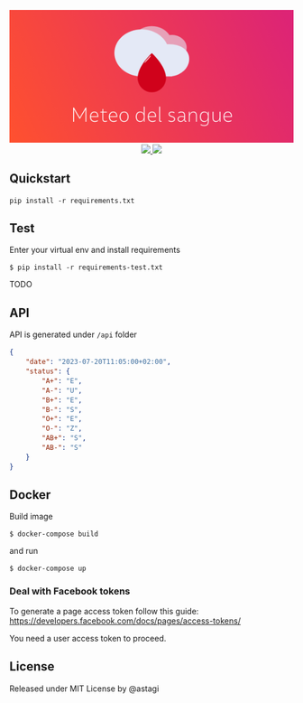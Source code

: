 <p align="center">
    <img src="https://raw.githubusercontent.com/meteosangue/meteosangue.github.io/master/tile-wide.png"/>
    <br>
    <a href="https://codecov.io/gh/meteosangue/meteosangue">
      <img src="https://codecov.io/gh/meteosangue/meteosangue/branch/master/graph/badge.svg" />
    </a>
    <a href="https://travis-ci.org/meteosangue/meteosangue">
      <img src="https://travis-ci.org/meteosangue/meteosangue.svg?branch=master" />
    </a>
</p>

## Quickstart

    pip install -r requirements.txt

## Test

Enter your virtual env and install requirements

    $ pip install -r requirements-test.txt

TODO


## API

API is generated under `/api` folder

```json
{
    "date": "2023-07-20T11:05:00+02:00",
    "status": {
        "A+": "E",
        "A-": "U",
        "B+": "E",
        "B-": "S",
        "O+": "E",
        "O-": "Z",
        "AB+": "S",
        "AB-": "S"
    }
}
```


## Docker

Build image

    $ docker-compose build

and run

    $ docker-compose up

### Deal with Facebook tokens

To generate a page access token follow this guide: https://developers.facebook.com/docs/pages/access-tokens/

You need a user access token to proceed.

## License

Released under MIT License by @astagi
